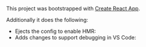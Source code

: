 This project was bootstrapped with [Create React App](https://github.com/facebookincubator/create-react-app).

Additionally it does the following:

- Ejects the config to enable HMR: 
- Adds changes to support debugging in VS Code: 